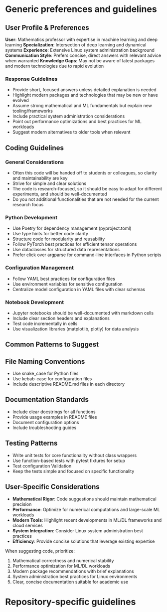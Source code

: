 # Generic preferences and guidelines

## User Profile & Preferences
**User**: Mathematics professor with expertise in machine learning and deep learning
**Specialization**: Intersection of deep learning and dynamical systems
**Experience**: Extensive Linux system administration background
**Communication Style**: Prefers concise, direct answers with relevant advice when warranted
**Knowledge Gaps**: May not be aware of latest packages and modern technologies due to rapid evolution

### Response Guidelines
- Provide short, focused answers unless detailed explanation is needed
- Highlight modern packages and technologies that may be new or have evolved
- Assume strong mathematical and ML fundamentals but explain new tooling/frameworks
- Include practical system administration considerations
- Point out performance optimizations and best practices for ML workloads
- Suggest modern alternatives to older tools when relevant

## Coding Guidelines

### General Considerations
- Often this code will be handed off to students or colleagues, so clarity and maintainability are key
- Strive for simple and clear solutions
- The code is research-focused, so it should be easy to adapt for different experiments, and should be well-documented
- Do you not additional functionalities that are not needed for the current research focus

### Python Development
- Use Poetry for dependency management (pyproject.toml)
- Use type hints for better code clarity
- Structure code for modularity and reusability
- Follow PyTorch best practices for efficient tensor operations 
- Use dataclasses for structured data representations
- Prefer click over argparse for command-line interfaces in Python scripts

### Configuration Management
- Follow YAML best practices for configuration files
- Use environment variables for sensitive configuration
- Centralize model configuration in YAML files with clear schemas

### Notebook Development
- Jupyter notebooks should be well-documented with markdown cells
- Include clear section headers and explanations
- Test code incrementally in cells
- Use visualization libraries (matplotlib, plotly) for data analysis

## Common Patterns to Suggest

## File Naming Conventions
- Use snake_case for Python files
- Use kebab-case for configuration files
- Include descriptive README.md files in each directory

## Documentation Standards
- Include clear docstrings for all functions
- Provide usage examples in README files
- Document configuration options
- Include troubleshooting guides

## Testing Patterns
- Write unit tests for core functionality without class wrappers 
- Use function-based tests with pytest fixtures for setup
- Test configuration Validation
- Keep the tests simple and focused on specific functionality

## User-Specific Considerations
- **Mathematical Rigor**: Code suggestions should maintain mathematical precision
- **Performance**: Optimize for numerical computations and large-scale ML workloads
- **Modern Tools**: Highlight recent developments in ML/DL frameworks and cloud services
- **System Integration**: Consider Linux system administration best practices
- **Efficiency**: Provide concise solutions that leverage existing expertise

When suggesting code, prioritize:
1. Mathematical correctness and numerical stability
2. Performance optimization for ML/DL workloads
3. Modern package recommendations with brief explanations
4. System administration best practices for Linux environments
5. Clear, concise documentation suitable for academic use

# Repository-specific guidelines

